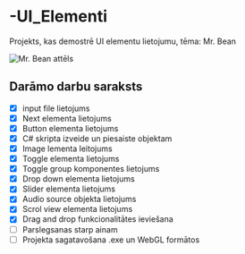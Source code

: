 # -UI_Elementi
Projekts, kas demostrē UI elementu lietojumu, tēma: Mr. Bean

![Mr. Bean attēls](https://pngimg.com/uploads/mr_bean/small/mr_bean_PNG34.png)


## Darāmo darbu saraksts
- [x] input file lietojums 
- [x] Next elementa lietojums
- [x] Button elementa lietojums
- [x] C# skripta izveide un piesaiste objektam
- [x] Image lementa leitojums
- [x] Toggle elementa lietojums
- [x] Toggle group komponentes lietojums
- [x] Drop down elementa lietojums
- [x] Slider elementa lietojums
- [x] Audio source objekta lietojums
- [x] Scrol view elementa lietojums
- [x] Drag and drop funkcionalitātes ieviešana
- [ ] Parslegsanas starp ainam
- [ ] Projekta sagatavošana .exe un WebGL formātos
